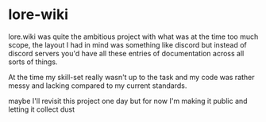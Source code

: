 # lore-wiki

<p>
  lore.wiki was quite the ambitious project with what was at the time too much scope, the layout I had in mind was something like discord but instead of discord servers you'd have all these entries of documentation across all sorts of things.
</p>
<p>
  At the time my skill-set really wasn't up to the task and my code was rather messy and lacking compared to my current standards.
</p>
<p>
  maybe I'll revisit this project one day but for now I'm making it public and letting it collect dust
</p>
